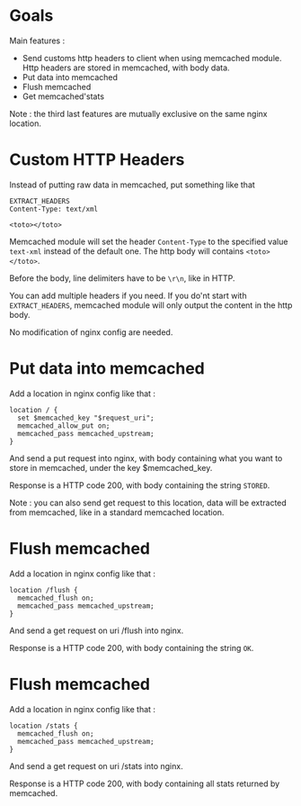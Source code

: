Goals
===

Main features : 

* Send customs http headers to client when using memcached module. Http headers are stored in memcached, with body data.
* Put data into memcached
* Flush memcached
* Get memcached'stats

Note : the third last features are mutually exclusive on the same nginx location.

Custom HTTP Headers
===

Instead of putting raw data in memcached, put something like that

    EXTRACT_HEADERS
    Content-Type: text/xml
    
    <toto></toto>

Memcached module will set the header `Content-Type` to the specified value `text-xml` instead of the default one.
The http body will contains `<toto></toto>`.

Before the body, line delimiters have to be `\r\n`, like in HTTP.

You can add multiple headers if you need.
If you do'nt start with `EXTRACT_HEADERS`, memcached module will only output the content in the http body. 

No modification of nginx config are needed.

Put data into memcached
===

Add a location in nginx config like that :

    location / {
      set $memcached_key "$request_uri";
      memcached_allow_put on;
      memcached_pass memcached_upstream;
    }
    
And send a put request into nginx, with body containing what you want to store in memcached, under the key $memcached_key.

Response is a HTTP code 200, with body containing the string `STORED`.

Note : you can also send get request to this location, data will be extracted from memcached, like in a standard memcached location.

Flush memcached
===

Add a location in nginx config like that :
    
    location /flush {
      memcached_flush on;
      memcached_pass memcached_upstream;
    }

And send a get request on uri /flush into nginx.

Response is a HTTP code 200, with body containing the string `OK`.

Flush memcached
===

Add a location in nginx config like that :

    location /stats {
      memcached_flush on;
      memcached_pass memcached_upstream;
    }

And send a get request on uri /stats into nginx.

Response is a HTTP code 200, with body containing all stats returned by memcached.
